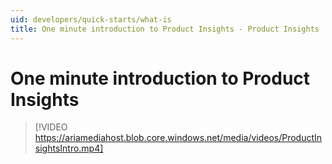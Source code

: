```yaml
---
uid: developers/quick-starts/what-is
title: One minute introduction to Product Insights - Product Insights
---
```


# One minute introduction to Product Insights 

> [!VIDEO https://ariamediahost.blob.core.windows.net/media/videos/ProductInsightsIntro.mp4]



